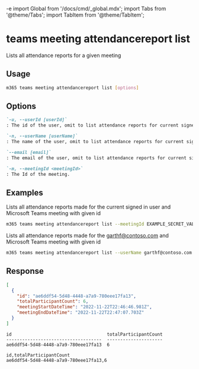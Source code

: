 -e <!-- DISCLAIMER: All secrets, passwords, and sensitive values in this document are examples only and not real credentials. -->
import Global from '/docs/cmd/_global.mdx';
import Tabs from '@theme/Tabs';
import TabItem from '@theme/TabItem';

# teams meeting attendancereport list

Lists all attendance reports for a given meeting

## Usage

```sh
m365 teams meeting attendancereport list [options]
```

## Options

```md definition-list
`-u, --userId [userId]`
: The id of the user, omit to list attendance reports for current signed in user. Use either  `id`, `userName` or `email`, but not multiple.

`-n, --userName [userName]`
: The name of the user, omit to list attendance reports for current signed in user. Use either `id`, `userName` or `email`, but not multiple.

`--email [email]`
: The email of the user, omit to list attendance reports for current signed in user. Use either `id`, `userName` or `email`, but not multiple.

`-m, --meetingId <meetingId>`
: The Id of the meeting.
```

<Global />

## Examples

Lists all attendance reports made for the current signed in user and Microsoft Teams meeting with given id

```sh
m365 teams meeting attendancereport list --meetingId EXAMPLE_SECRET_VALUE_PLACEHOLDER
```

Lists all attendance reports made for the garthf@contoso.com and Microsoft Teams meeting with given id

```sh
m365 teams meeting attendancereport list --userName garthf@contoso.com --meetingId EXAMPLE_SECRET_VALUE_PLACEHOLDER
```

## Response

<Tabs>
  <TabItem value="JSON">

  ```json
  [
    {
      "id": "ae6ddf54-5d48-4448-a7a9-780eee17fa13",
      "totalParticipantCount": 6,
      "meetingStartDateTime": "2022-11-22T22:46:46.981Z",
      "meetingEndDateTime": "2022-11-22T22:47:07.703Z"
    }
  ]
  ```

  </TabItem>
  <TabItem value="Text">

  ```text
  id                                    totalParticipantCount
  ------------------------------------  ---------------------
  ae6ddf54-5d48-4448-a7a9-780eee17fa13  6
  ```

  </TabItem>
  <TabItem value="CSV">

  ```csv
  id,totalParticipantCount
  ae6ddf54-5d48-4448-a7a9-780eee17fa13,6
  ```

  </TabItem>
</Tabs>
